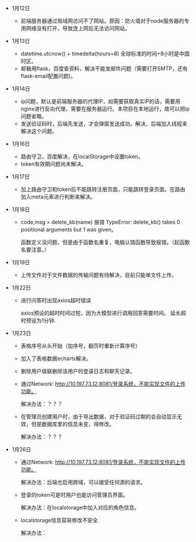 * 1月12日
  * 前端服务器通过局域网访问不了网站。原因：防火墙对于node服务器的专用网络没有打开，导致连上网后无法访问网站。

* 1月13日
  * datetime.utcnow() + timedelta(hours=8)  全球标准的时间+8小时是中国时区。
  * 邮箱用flask，百度查资料，解决不能发邮件问题（需要打开SMTP，还有flask-email配置问题)。

* 1月14日
  * ip问题，默认是前端服务器的代理IP，如需要获取真实IP的话，需要用nginx进行反向代理，需要在服务器运行。本项目在本地运行，故可以把ip问题省略。
  * 发送验证码时，后端先发送，才会弹窗发送成功。解决，后端加入线程来解决这个问题。

* 1月16日
  * 路由守卫，百度解决，在localStorage中设置token。
  * token有效期问题尚未解决。

* 1月17日
  * 加上路由守卫和token后不能跳转注册页面，只能跳转登录页面。在路由加入meta元素进行判断来解决。



* 1月18日

  * code,msg = delete_kb(name) 报错 TypeError: delete_kb() takes 0 positional arguments but 1 was given。

    函数定义没问题，但是由于函数名重复，电脑认错函数导致报错。（起函数名要注意。）

* 1月19日
  * 上传文件对于文件数据的传输问题有待解决，目前只能单文件上传。
  



* 1月22日

  * 进行问答时出现axios超时错误

    axios预设的超时时间过短，因为大模型进行调用回答需要时间。  延长超时预设为1分钟.



* 1月23日
  * 表格序号从头开始（加序号，翻页时重新计算序号）
  
  * 加入了表格数据echarts解决。
  
  * 删除用户级联删除该用户的登录日志和聊天记录。
  
  * 通过Network: http://10.197.73.12:8081/登录系统，不能实现文件的上传功能。
  
    解决办法：？？？
    
  * 在管理员创建用户时，由于导出数据，对于验证码过期的会自动显示无效，但是数据库里的信息未变，得修改。
  
    解决办法：？？？



* 1月26日

  * 通过Network: http://10.197.73.12:8081/登录系统，不能实现文件的上传功能。

    解决办法：后端也启用跨域，可以接受任何源的请求。

  * 登录的token可是时用户也能访问管理员界面。

    解决办法：在localstorage中加入对应的角色信息。 
  
  * localstorage信息容易修改不安全
  
    解决办法：